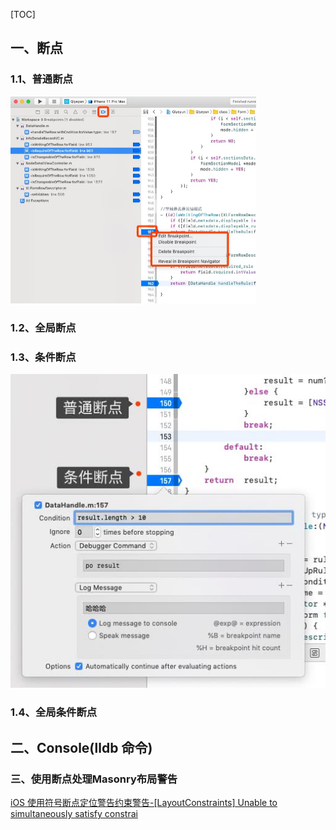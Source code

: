

[TOC]



## 一、断点

### 1.1、普通断点

<img src="media_debug/001.jpg" style="zoom: 50%;" />



### 1.2、全局断点



### 1.3、条件断点

<img src="media_debug/002.jpg"  />

### 1.4、全局条件断点



## 二、Console(lldb 命令)





### 三、使用断点处理Masonry布局警告



[iOS 使用符号断点定位警告约束警告-[LayoutConstraints] Unable to simultaneously satisfy constrai](https://juejin.im/post/5b0f94916fb9a00a11563b04)
